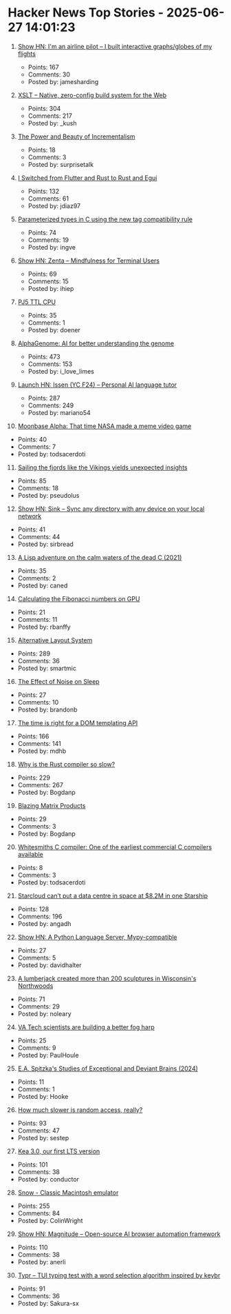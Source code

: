 # Hacker News Top Stories - 2025-06-27 14:01:23

1. [Show HN: I'm an airline pilot – I built interactive graphs/globes of my flights](https://jameshard.ing/pilot)
   - Points: 167
   - Comments: 30
   - Posted by: jamesharding

2. [XSLT – Native, zero-config build system for the Web](https://github.com/pacocoursey/xslt)
   - Points: 304
   - Comments: 217
   - Posted by: _kush

3. [The Power and Beauty of Incrementalism](https://supernuclear.substack.com/p/the-power-and-beauty-of-incrementalism)
   - Points: 18
   - Comments: 3
   - Posted by: surprisetalk

4. [I Switched from Flutter and Rust to Rust and Egui](https://jdiaz97.github.io/greenblog/posts/flutter_to_egui/)
   - Points: 132
   - Comments: 61
   - Posted by: jdiaz97

5. [Parameterized types in C using the new tag compatibility rule](https://nullprogram.com/blog/2025/06/26/)
   - Points: 74
   - Comments: 19
   - Posted by: ingve

6. [Show HN: Zenta – Mindfulness for Terminal Users](https://github.com/e6a5/zenta)
   - Points: 69
   - Comments: 15
   - Posted by: ihiep

7. [PJ5 TTL CPU](https://pj5cpu.wordpress.com/)
   - Points: 35
   - Comments: 1
   - Posted by: doener

8. [AlphaGenome: AI for better understanding the genome](https://deepmind.google/discover/blog/alphagenome-ai-for-better-understanding-the-genome/)
   - Points: 473
   - Comments: 153
   - Posted by: i_love_limes

9. [Launch HN: Issen (YC F24) – Personal AI language tutor](undefined)
   - Points: 287
   - Comments: 249
   - Posted by: mariano54

10. [Moonbase Alpha: That time NASA made a meme video game](https://www.spacebar.news/moonbase-alpha-nasa-video-game/)
   - Points: 40
   - Comments: 7
   - Posted by: todsacerdoti

11. [Sailing the fjords like the Vikings yields unexpected insights](https://arstechnica.com/science/2025/06/this-archaeologist-built-a-replica-boat-to-sail-like-the-vikings/)
   - Points: 85
   - Comments: 18
   - Posted by: pseudolus

12. [Show HN: Sink – Sync any directory with any device on your local network](https://github.com/sirbread/sink)
   - Points: 41
   - Comments: 44
   - Posted by: sirbread

13. [A Lisp adventure on the calm waters of the dead C (2021)](https://mihaiolteanu.me/language-abstractions)
   - Points: 35
   - Comments: 2
   - Posted by: caned

14. [Calculating the Fibonacci numbers on GPU](https://veitner.bearblog.dev/calculating-the-fibonacci-numbers-on-gpu/)
   - Points: 21
   - Comments: 11
   - Posted by: rbanffy

15. [Alternative Layout System](https://alternativelayoutsystem.com/scripts/#same-sizer)
   - Points: 289
   - Comments: 36
   - Posted by: smartmic

16. [The Effect of Noise on Sleep](https://www.empirical.health/blog/effect-of-noise-on-sleep/)
   - Points: 27
   - Comments: 10
   - Posted by: brandonb

17. [The time is right for a DOM templating API](https://justinfagnani.com/2025/06/26/the-time-is-right-for-a-dom-templating-api/)
   - Points: 166
   - Comments: 141
   - Posted by: mdhb

18. [Why is the Rust compiler so slow?](https://sharnoff.io/blog/why-rust-compiler-slow)
   - Points: 229
   - Comments: 267
   - Posted by: Bogdanp

19. [Blazing Matrix Products](https://panadestein.github.io/blog/posts/mp.html)
   - Points: 29
   - Comments: 3
   - Posted by: Bogdanp

20. [Whitesmiths C compiler: One of the earliest commercial C compilers available](https://github.com/hansake/Whitesmiths-C-compiler)
   - Points: 8
   - Comments: 3
   - Posted by: todsacerdoti

21. [Starcloud can’t put a data centre in space at $8.2M in one Starship](https://angadh.com/space-data-centers-1)
   - Points: 128
   - Comments: 196
   - Posted by: angadh

22. [Show HN: A Python Language Server, Mypy-compatible](https://zubanls.com/)
   - Points: 27
   - Comments: 5
   - Posted by: davidhalter

23. [A lumberjack created more than 200 sculptures in Wisconsin's Northwoods](https://www.smithsonianmag.com/travel/when-a-lumberjacks-imagination-ran-wild-he-created-more-than-200-sculptures-in-wisconsins-northwoods-180986840/)
   - Points: 71
   - Comments: 29
   - Posted by: noleary

24. [VA Tech scientists are building a better fog harp](https://arstechnica.com/science/2025/06/these-va-tech-scientists-are-building-a-better-fog-harp/)
   - Points: 25
   - Comments: 9
   - Posted by: PaulHoule

25. [E.A. Spitzka's Studies of Exceptional and Deviant Brains (2024)](https://www.huntington.org/verso/ea-spitzkas-studies-exceptional-and-deviant-brains)
   - Points: 11
   - Comments: 1
   - Posted by: Hooke

26. [How much slower is random access, really?](https://samestep.com/blog/random-access/)
   - Points: 93
   - Comments: 47
   - Posted by: sestep

27. [Kea 3.0, our first LTS version](https://www.isc.org/blogs/kea-3-0/)
   - Points: 101
   - Comments: 38
   - Posted by: conductor

28. [Snow - Classic Macintosh emulator](https://snowemu.com/)
   - Points: 255
   - Comments: 84
   - Posted by: ColinWright

29. [Show HN: Magnitude – Open-source AI browser automation framework](https://github.com/magnitudedev/magnitude)
   - Points: 110
   - Comments: 38
   - Posted by: anerli

30. [Typr – TUI typing test with a word selection algorithm inspired by keybr](https://github.com/Sakura-sx/typr)
   - Points: 91
   - Comments: 36
   - Posted by: Sakura-sx

